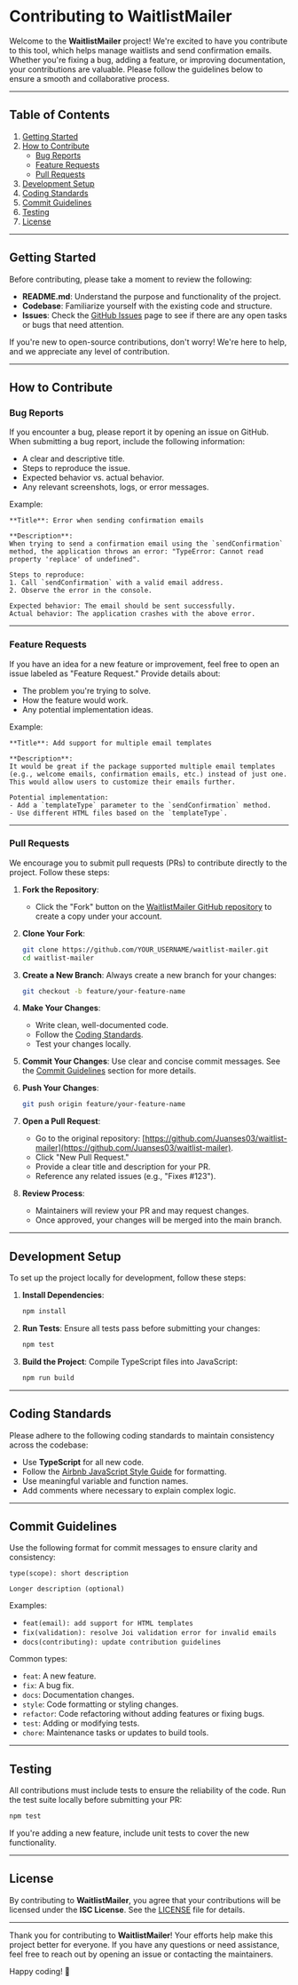 # Contributing to **WaitlistMailer**

Welcome to the **WaitlistMailer** project! We're excited to have you contribute to this tool, which helps manage waitlists and send confirmation emails. Whether you're fixing a bug, adding a feature, or improving documentation, your contributions are valuable. Please follow the guidelines below to ensure a smooth and collaborative process.

---

## **Table of Contents**

1. [Getting Started](#getting-started)
2. [How to Contribute](#how-to-contribute)
   - [Bug Reports](#bug-reports)
   - [Feature Requests](#feature-requests)
   - [Pull Requests](#pull-requests)
3. [Development Setup](#development-setup)
4. [Coding Standards](#coding-standards)
5. [Commit Guidelines](#commit-guidelines)
6. [Testing](#testing)
7. [License](#license)

---

## **Getting Started**

Before contributing, please take a moment to review the following:
- **README.md**: Understand the purpose and functionality of the project.
- **Codebase**: Familiarize yourself with the existing code and structure.
- **Issues**: Check the [GitHub Issues](https://github.com/Juanses03/waitlist-mailer/issues) page to see if there are any open tasks or bugs that need attention.

If you're new to open-source contributions, don't worry! We're here to help, and we appreciate any level of contribution.

---

## **How to Contribute**

### **Bug Reports**

If you encounter a bug, please report it by opening an issue on GitHub. When submitting a bug report, include the following information:
- A clear and descriptive title.
- Steps to reproduce the issue.
- Expected behavior vs. actual behavior.
- Any relevant screenshots, logs, or error messages.

Example:

```plaintext
**Title**: Error when sending confirmation emails

**Description**: 
When trying to send a confirmation email using the `sendConfirmation` method, the application throws an error: "TypeError: Cannot read property 'replace' of undefined". 

Steps to reproduce:
1. Call `sendConfirmation` with a valid email address.
2. Observe the error in the console.

Expected behavior: The email should be sent successfully.
Actual behavior: The application crashes with the above error.
```

---

### **Feature Requests**

If you have an idea for a new feature or improvement, feel free to open an issue labeled as "Feature Request." Provide details about:
- The problem you're trying to solve.
- How the feature would work.
- Any potential implementation ideas.

Example:

```plaintext
**Title**: Add support for multiple email templates

**Description**: 
It would be great if the package supported multiple email templates (e.g., welcome emails, confirmation emails, etc.) instead of just one. This would allow users to customize their emails further.

Potential implementation:
- Add a `templateType` parameter to the `sendConfirmation` method.
- Use different HTML files based on the `templateType`.
```

---

### **Pull Requests**

We encourage you to submit pull requests (PRs) to contribute directly to the project. Follow these steps:

1. **Fork the Repository**:
   - Click the "Fork" button on the [WaitlistMailer GitHub repository](https://github.com/Juanses03/waitlist-mailer) to create a copy under your account.

2. **Clone Your Fork**:
   ```bash
   git clone https://github.com/YOUR_USERNAME/waitlist-mailer.git
   cd waitlist-mailer
   ```

3. **Create a New Branch**:
   Always create a new branch for your changes:
   ```bash
   git checkout -b feature/your-feature-name
   ```

4. **Make Your Changes**:
   - Write clean, well-documented code.
   - Follow the [Coding Standards](#coding-standards).
   - Test your changes locally.

5. **Commit Your Changes**:
   Use clear and concise commit messages. See the [Commit Guidelines](#commit-guidelines) section for more details.

6. **Push Your Changes**:
   ```bash
   git push origin feature/your-feature-name
   ```

7. **Open a Pull Request**:
   - Go to the original repository: [https://github.com/Juanses03/waitlist-mailer](https://github.com/Juanses03/waitlist-mailer).
   - Click "New Pull Request."
   - Provide a clear title and description for your PR.
   - Reference any related issues (e.g., "Fixes #123").

8. **Review Process**:
   - Maintainers will review your PR and may request changes.
   - Once approved, your changes will be merged into the main branch.

---

## **Development Setup**

To set up the project locally for development, follow these steps:

1. **Install Dependencies**:
   ```bash
   npm install
   ```

2. **Run Tests**:
   Ensure all tests pass before submitting your changes:
   ```bash
   npm test
   ```

3. **Build the Project**:
   Compile TypeScript files into JavaScript:
   ```bash
   npm run build
   ```

---

## **Coding Standards**

Please adhere to the following coding standards to maintain consistency across the codebase:
- Use **TypeScript** for all new code.
- Follow the [Airbnb JavaScript Style Guide](https://github.com/airbnb/javascript) for formatting.
- Use meaningful variable and function names.
- Add comments where necessary to explain complex logic.

---

## **Commit Guidelines**

Use the following format for commit messages to ensure clarity and consistency:

```plaintext
type(scope): short description

Longer description (optional)
```

Examples:
- `feat(email): add support for HTML templates`
- `fix(validation): resolve Joi validation error for invalid emails`
- `docs(contributing): update contribution guidelines`

Common types:
- `feat`: A new feature.
- `fix`: A bug fix.
- `docs`: Documentation changes.
- `style`: Code formatting or styling changes.
- `refactor`: Code refactoring without adding features or fixing bugs.
- `test`: Adding or modifying tests.
- `chore`: Maintenance tasks or updates to build tools.

---

## **Testing**

All contributions must include tests to ensure the reliability of the code. Run the test suite locally before submitting your PR:

```bash
npm test
```

If you're adding a new feature, include unit tests to cover the new functionality.

---

## **License**

By contributing to **WaitlistMailer**, you agree that your contributions will be licensed under the **ISC License**. See the [LICENSE](https://github.com/Juanses03/waitlist-mailer/blob/main/LICENSE) file for details.

---

Thank you for contributing to **WaitlistMailer**! Your efforts help make this project better for everyone. If you have any questions or need assistance, feel free to reach out by opening an issue or contacting the maintainers.

Happy coding! 🚀
